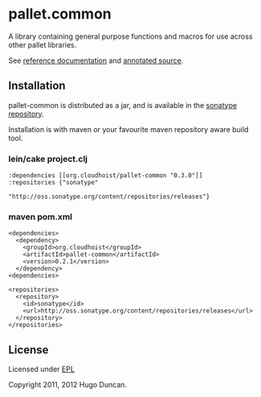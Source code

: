 # pallet.common

A library containing general purpose functions and macros for use across other
pallet libraries.

See [reference documentation](http://pallet.github.com/common/autodoc/index.html)
and [annotated source](http://pallet.github.com/common/marginalia/uberdoc.html).


## Installation

pallet-common is distributed as a jar, and is available in the
[sonatype repository](http://oss.sonatype.org/content/repositories/releases/org/cloudhoist).

Installation is with maven or your favourite maven repository aware build tool.

### lein/cake project.clj

    :dependencies [[org.cloudhoist/pallet-common "0.3.0"]]
    :repositories {"sonatype"
                   "http://oss.sonatype.org/content/repositories/releases"}

### maven pom.xml

    <dependencies>
      <dependency>
        <groupId>org.cloudhoist</groupId>
        <artifactId>pallet-common</artifactId>
        <version>0.2.1</version>
      </dependency>
    <dependencies>

    <repositories>
      <repository>
        <id>sonatype</id>
        <url>http://oss.sonatype.org/content/repositories/releases</url>
      </repository>
    </repositories>

## License

Licensed under [EPL](http://www.eclipse.org/legal/epl-v10.html)

Copyright 2011, 2012 Hugo Duncan.
